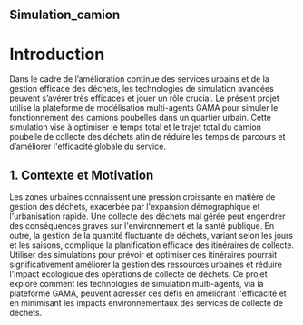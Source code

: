 ## Simulation_camion

# Introduction
Dans le cadre de l’amélioration continue des services urbains et de la gestion efficace des
déchets, les technologies de simulation avancées peuvent s’avérer très efficaces et jouer
un rôle crucial. Le présent projet utilise la plateforme de modélisation multi-agents
GAMA pour simuler le fonctionnement des camions poubelles dans un quartier urbain.
Cette simulation vise à optimiser le temps total et le trajet total du camion poubelle de
collecte des déchets afin de réduire les temps de parcours et d’améliorer l'efficacité
globale du service.

## 1. Contexte et Motivation

Les zones urbaines connaissent une pression croissante en matière de gestion des déchets,
exacerbée par l'expansion démographique et l'urbanisation rapide. Une collecte des
déchets mal gérée peut engendrer des conséquences graves sur l'environnement et la santé
publique. En outre, la gestion de la quantité fluctuante de déchets, variant selon les jours
et les saisons, complique la planification efficace des itinéraires de collecte. Utiliser des
simulations pour prévoir et optimiser ces itinéraires pourrait significativement améliorer
la gestion des ressources urbaines et réduire l'impact écologique des opérations de
collecte de déchets. Ce projet explore comment les technologies de simulation
multi-agents, via la plateforme GAMA, peuvent adresser ces défis en améliorant
l'efficacité et en minimisant les impacts environnementaux des services de collecte de
déchets.
